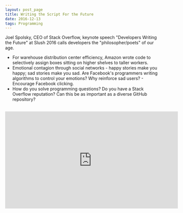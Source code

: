 ```yaml
---
layout: post_page
title: Writing the Script For the Future 
date: 2016-12-13
tags: Programming
---
```

Joel Spolsky, CEO of Stack Overflow, keynote speech "Developers Writing the Future" at Slush 2016 calls developers the "philosopher/poets" of our age.

* For warehouse distribution center efficiency, Amazon wrote code to selectively assign boxes sitting on higher shelves to taller workers.
* Emotional contagion through social networks - happy stories make you happy; sad stories make you sad. Are Facebook's programmers writing algorithms to control your emotions? Why reinforce sad users? - Encourage Facebook clicking.
* How do you solve programming questions? Do you have a Stack Overflow reputation? Can this be as important as a diverse GitHub repository?
<br>
<iframe width="560" height="315" align="middle" src="https://www.youtube.com/embed/AGyIbZotKlk" frameborder="0" allowfullscreen></iframe>
